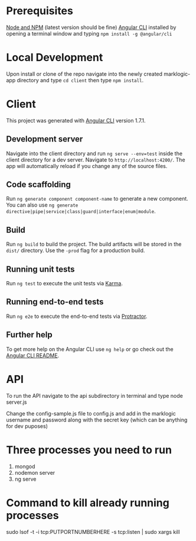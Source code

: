 # Prerequisites

[Node and NPM](https://nodejs.org/en/) (latest version should be fine)
[Angular CLI](https://github.com/angular/angular-cli) installed by opening a terminal window and
typing `npm install -g @angular/cli`  

# Local Development

Upon install or clone of the repo navigate into the newly created marklogic-app directory and type `cd client` then type `npm install`.

# Client

This project was generated with [Angular CLI](https://github.com/angular/angular-cli) version 1.7.1.

## Development server

Navigate into the client directory and run `ng serve --env=test` inside the client directory for a dev server. Navigate to `http://localhost:4200/`. The app will automatically reload if you change any of the source files.

## Code scaffolding

Run `ng generate component component-name` to generate a new component. You can also use `ng generate directive|pipe|service|class|guard|interface|enum|module`.

## Build

Run `ng build` to build the project. The build artifacts will be stored in the `dist/` directory. Use the `-prod` flag for a production build.

## Running unit tests

Run `ng test` to execute the unit tests via [Karma](https://karma-runner.github.io).

## Running end-to-end tests

Run `ng e2e` to execute the end-to-end tests via [Protractor](http://www.protractortest.org/).

## Further help

To get more help on the Angular CLI use `ng help` or go check out the [Angular CLI README](https://github.com/angular/angular-cli/blob/master/README.md).

# API

To run the API navigate to the api subdirectory in terminal and type node server.js

Change the config-sample.js file to config.js and add in the marklogic username and password along with the secret key (which can be anything for dev puposes)

# Three processes you need to run
1. mongod
2. nodemon server
3. ng serve

# Command to kill already running processes
sudo lsof -t -i tcp:PUTPORTNUMBERHERE -s tcp:listen | sudo xargs kill

